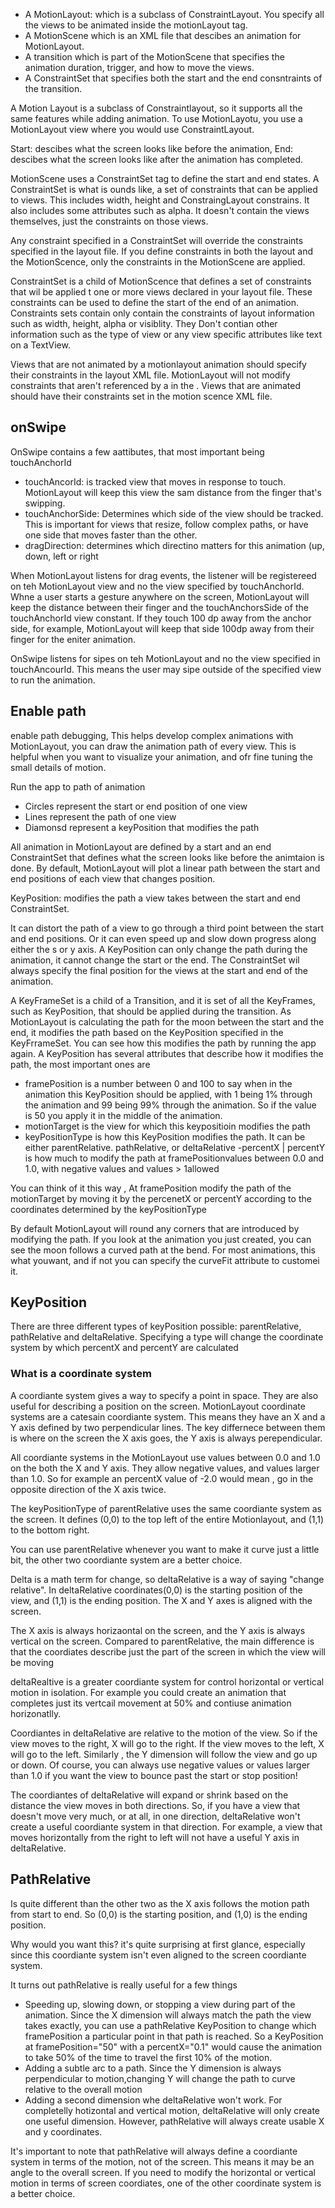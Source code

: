 - A MotionLayout: which is a subclass of ConstraintLayout. You specify all the views to be animated inside the motionLayout tag.
- A MotionScene which is an XML file that descibes an animation for MotionLayout.
- A transition which is part of the MotionScene that specifies the animation duration, trigger, and how to move the views. 
- A ConstraintSet that  specifies both the start and the end consntraints of the transition. 

A Motion Layout is a subclass of Constraintlayout, so it supports all the same features while adding animation. To use MotionLayotu, you use a MotionLayout view where you would use ConstraintLayout. 

Start: descibes what the screen looks like before the animation, 
End: descibes what the screen looks like after the animation has completed.

MotionScene uses a ConstraintSet tag to define the start and end states. A ConstraintSet is what is ounds like, a set of constraints that can be applied to views. This includes width, height and ConstraingLayout constrains. It also includes some attributes such as alpha. It doesn't contain the views themselves, just the constraints on those views.

Any constraint specified in a ConstraintSet will override the constraints specified in the layout file. If you define constraints in both the layout and the MotionScence, only the constraints in the MotionScene are applied. 

ConstraintSet is a child of MotionScence that defines a set of constraints that wil be applied t one or more views declared in your layout file. These constraints can be used to define the start of the end of an animation. 
 Constraints sets contain only contain the constraints of layout information such as width, height, alpha or visiblity. They Don't contian other information such as the type of view or any view specific attributes like text on a  TextView. 
 
 
 Views that are not animated by a motionlayout animation should specify their constraints in the layout XML file. MotionLayout will not modify constraints that aren't referenced by a <Constraint> in the <MotionScene>. 
 Views that are animated should have their constraints set in the motion scence XML file. 
 
## onSwipe
OnSwipe contains a few aattibutes, that most important being touchAnchorId
- touchAncorId: is tracked view that moves in response to touch. MotionLayout will keep this view the sam distance from the finger that's swipping. 
- touchAnchorSide: Determines which side of the view should be tracked. This is important for views that resize, follow complex paths, or have one side that moves faster than the other. 
- dragDirection: determines which directino matters for this animation (up, down, left or right

When MotionLayout listens for drag events, the listener will be registereed on teh MotionLayout view and no the view specified by touchAnchorId. Whne a user starts a gesture anywhere on the screen, MotionLayout will keep the distance between their finger and the touchAnchorsSide of the touchAnchorId view constant. If they touch 100 dp away from the anchor side, for example, MotionLayout will keep that side 100dp away from their finger for the eniter animation. 

OnSwipe listens for sipes on teh MotionLayout and no the view specified in touchAncourId. This means the user may sipe outside of the specified view to run the animation. 

## Enable path
enable path debugging, This helps develop complex animations with MotionLayout, you can draw the animation path of every view. This is helpful when you want to visualize your animation, and ofr fine tuning the small details of motion. 

Run the app to path of animation
- Circles represent the start or end position of one view
- Lines represent the path of one view
- Diamonsd represent a keyPosition that modifies the path

All animation in MotionLayout are defined by a start and an end ConstraintSet that defines what the screen looks like before the animtaion is done. By default, MotionLayout will plot a linear path between the start and end positions of each view that changes position.

KeyPosition: modifies the path a view takes between the start and end ConstraintSet. 

It can distort the path of a view to go through a third point between the start and end positions. Or it can even speed up and slow down progress along either the s or y axis. 
A KeyPosition can only change the path during the animation, it cannot change the start or the end. The ConstraintSet wil always specify the final position for the views at the start and end of the animation.

A KeyFrameSet is a child of a Transition, and it is set of all the KeyFrames, such as KeyPosition, that should be applied during the transition. 
As MotionLayout is calculating the path for the moon between the start and the end, it modifies the path based on the KeyPosition specified in the KeyFrrameSet. You can see how this modifies the path by running the app again. 
A KeyPosition has several attributes that describe how it modifies the path, the most important ones are
- framePosition is a number between 0 and 100 to say when in the animation this KeyPosition should be applied, with 1 being 1% through the animation and 99 being 99% through the animation. So if the value is 50 you apply it in the middle of the animation. 
- motionTarget is the view for which this keypositioin modifies the path
- keyPositionType is how this KeyPosition modifies the path. It can be either parentRelative. pathRelative, or deltaRelative
-percentX | percentY is how much to modify the path at framePositionvalues between 0.0 and 1.0, with negative values and values > 1allowed

You can think of it this way , At framePosition modify the path of the motionTarget by moving it by the percenetX or percentY according to the coordinates determined by the keyPositionType

By default MotionLayout will round any corners that are introduced by modifying the path. If you look at the animation you just created, you can see the moon follows a curved path at the bend. For most animations, this what youwant, and if not you can specify the curveFit attribute to customei it. 


## KeyPosition
There are three different types of keyPosition possible: parentRelative, pathRelative and deltaRelative. Specifying a type will change the coordinate system by which percentX and percentY are calculated

### What is a coordinate system
A coordiante system gives a way to specify a point in space. They are also useful for describing a position on the screen. 
MotionLayout coordinate systems are a catesain coordiante system. This means they have an X and a Y axis defined by two perpendicular lines. The key differnece between them is where on the screen the X axis goes, the Y axis is always perependicular. 

All coordiante systems in the MotionLayout use values between 0.0 and 1.0 on the both the X and Y axis. They allow negative values, and values larger than 1.0. So for example an percentX value of -2.0 would mean , go in the opposite direction of the X axis twice. 

The keyPositionType of parentRelative uses the same coordiante system as the screen. It defines (0,0) to the top left of the entire Motionlayout, and (1,1) to the bottom right. 

You can use parentRelative whenever you want to make it curve just a little bit, the other two coordiante system are a better choice. 

Delta is a math term for change, so deltaRelative is a way of saying "change relative". In deltaRelative coordinates(0,0) is the starting position of the view, and (1,1) is the ending position. The X and Y axes is aligned with the screen. 

The X axis is always horizaontal on the screen, and the Y axis is always vertical on the screen. Compared to parentRelative, the main difference is that the coordiates describe just the part of the screen in which the view will be moving

deltaRealtive is a greater coordiante system for control horizontal or vertical motion in isolation. For example you could create an animation that completes just its vertcail movement at 50% and contiuse animation horizonatlly. 


Coordiantes in deltaRelative are relative to the motion of the view. 
So if the view moves to the right, X will go to the right. If the view moves to the left, X will go to the left. Similarly , the Y dimension will follow the view and go up or down. 
Of course, you can always use negative values or values larger than 1.0 if you want the view to bounce past the start or stop position!

The coordiantes of deltaRelative will expand or shrink based on the distance the view moves in both directions. 
So, if you have a view that doesn't move very much, or at all, in one direction, deltaRelative won't create a useful coordiante system in that direction. For example, a view that moves horizontally from the right to left will not have a useful Y axis in deltaRelative. 


## PathRelative
Is quite different than the other two as the X axis follows the  motion path from start to end. So (0,0) is the starting position, and (1,0) is the  ending position. 

Why would you want this? it's quite surprising at first glance, especially since this coordiante system isn't even aligned to the screen coordiante system. 

It turns out pathRelative is really useful for a few things
- Speeding up, slowing down, or stopping a view during part of the animation. Since the X dimension will always match the path the view takes exactly, you can use a pathRelative KeyPosition to change which framePosition a particular point in that path is reached. So a KeyPosition at framePosition="50" with a percentX="0.1" would cause the animation to take 50% of the time to travel the first 10% of the motion. 
- Adding a subtle arc to a path. Since the Y dimension is always perpendicular to motion,changing Y will change the path to curve relative to the overall motion
- Adding a second dimension whe deltaRelative won't work. For completelly hotizontal and vertical motion, deltaRelative will only create one useful dimension. However, pathRelative will always create usable X and y coordinates. 

It's important to note that pathRelative will always define a coordiante system in terms of the motion, not of the screen. 
This means it may be an angle to the overall screen. If you need to modify the horizontal or vertical motion in terms of screen coordiates, one of the other coordinate system is a better choice. 

